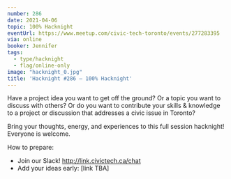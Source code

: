 ```yaml
---
number: 286
date: 2021-04-06
topic: 100% Hacknight
eventUrl: https://www.meetup.com/civic-tech-toronto/events/277283395
via: online
booker: Jennifer
tags:
  - type/hacknight
  - flag/online-only
image: "hacknight_0.jpg"
title: 'Hacknight #286 – 100% Hacknight'
---
```

Have a project idea you want to get off the ground? Or a topic you want to discuss with others? Or do you want to contribute your skills & knowledge to a project or discussion that addresses a civic issue in Toronto?

Bring your thoughts, energy, and experiences to this full session hacknight! Everyone is welcome.

How to prepare:
- Join our Slack! http://link.civictech.ca/chat
- Add your ideas early: [link TBA]
